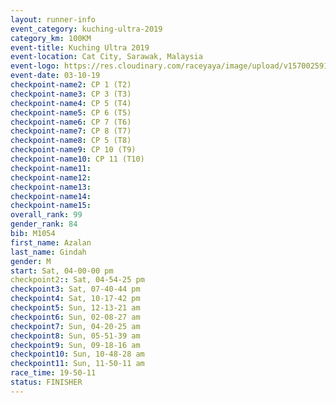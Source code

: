 ```yaml
---
layout: runner-info 
event_category: kuching-ultra-2019 
category_km: 100KM 
event-title: Kuching Ultra 2019
event-location: Cat City, Sarawak, Malaysia 
event-logo: https://res.cloudinary.com/raceyaya/image/upload/v1570025915/logo/kuching_ultra_jsvtue.jpg 
event-date: 03-10-19 
checkpoint-name2: CP 1 (T2) 
checkpoint-name3: CP 3 (T3) 
checkpoint-name4: CP 5 (T4) 
checkpoint-name5: CP 6 (T5) 
checkpoint-name6: CP 7 (T6) 
checkpoint-name7: CP 8 (T7) 
checkpoint-name8: CP 5 (T8) 
checkpoint-name9: CP 10 (T9) 
checkpoint-name10: CP 11 (T10) 
checkpoint-name11:  
checkpoint-name12: 
checkpoint-name13: 
checkpoint-name14: 
checkpoint-name15: 
overall_rank: 99
gender_rank: 84
bib: M1054
first_name: Azalan
last_name: Gindah
gender: M
start: Sat, 04-00-00 pm
checkpoint2:: Sat, 04-54-25 pm
checkpoint3: Sat, 07-40-44 pm
checkpoint4: Sat, 10-17-42 pm
checkpoint5: Sun, 12-13-21 am
checkpoint6: Sun, 02-08-27 am
checkpoint7: Sun, 04-20-25 am
checkpoint8: Sun, 05-51-39 am
checkpoint9: Sun, 09-18-16 am
checkpoint10: Sun, 10-48-28 am
checkpoint11: Sun, 11-50-11 am
race_time: 19-50-11
status: FINISHER
---
```

